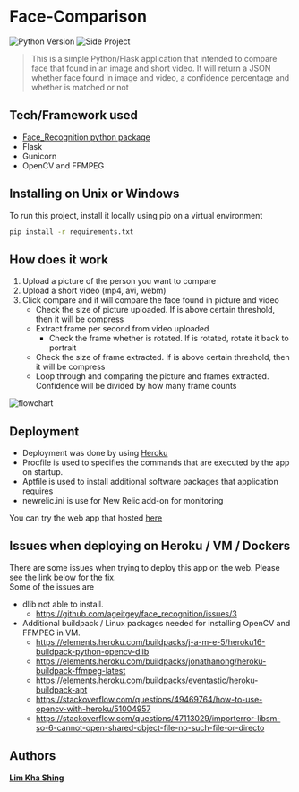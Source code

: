 # Face-Comparison 
![Python Version](https://img.shields.io/pypi/pyversions/Django.svg)
![Side Project](https://img.shields.io/badge/Side-Project-yellowgreen.svg)
> This is a simple Python/Flask application that intended to compare face that found in an image and short video. It will return a JSON whether face found in image and video, a confidence percentage and whether is matched or not

## Tech/Framework used
* [Face_Recognition python package](https://github.com/ageitgey/face_recognition) 
* Flask
* Gunicorn
* OpenCV and FFMPEG

## Installing on Unix or Windows
To run this project, install it locally using pip on a virtual environment
```sh
pip install -r requirements.txt
```

## How does it work
1. Upload a picture of the person you want to compare
2. Upload a short video (mp4, avi, webm) 
3. Click compare and it will compare the face found in picture and video
   * Check the size of picture uploaded. If is above certain threshold, then it will be compress
   * Extract frame per second from video uploaded
     * Check the frame whether is rotated. If is rotated, rotate it back to portrait
   * Check the size of frame extracted. If is above certain threshold, then it will be compress
   * Loop through and comparing the picture and frames extracted. Confidence will be divided by how many frame counts
   
![flowchart](https://raw.githubusercontent.com/limkhashing/Face-Comparison/master/static/Face%20Matching%20Flowchart.jpg)

## Deployment
* Deployment was done by using [Heroku](https://www.heroku.com/)  
* Procfile is used to specifies the commands that are executed by the app on startup.  
* Aptfile is used to install additional software packages that application requires
* newrelic.ini is use for New Relic add-on for monitoring 

You can try the web app that hosted [here](https://matching-face.herokuapp.com/)

## Issues when deploying on Heroku / VM / Dockers
There are some issues when trying to deploy this app on the web. Please see the link below for the fix.  
Some of the issues are
* dlib not able to install.
  * https://github.com/ageitgey/face_recognition/issues/3
* Additional buildpack / Linux packages needed for installing OpenCV and FFMPEG in VM.
  * https://elements.heroku.com/buildpacks/j-a-m-e-5/heroku16-buildpack-python-opencv-dlib
  * https://elements.heroku.com/buildpacks/jonathanong/heroku-buildpack-ffmpeg-latest
  * https://elements.heroku.com/buildpacks/eventastic/heroku-buildpack-apt
  * https://stackoverflow.com/questions/49469764/how-to-use-opencv-with-heroku/51004957
  * https://stackoverflow.com/questions/47113029/importerror-libsm-so-6-cannot-open-shared-object-file-no-such-file-or-directo

## Authors
[**Lim Kha Shing**](https://www.linkedin.com/in/lim-kha-shing-836a24120/)
